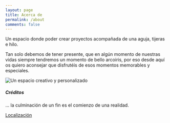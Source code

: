 ```yaml
---
layout: page
title: Acerca de
permalink: /about
comments: false
---
```


<div class="row justify-content-between">
<div class="col-md-8 pr-5">

<p>Un espacio donde poder crear proyectos acompañada de una aguja, tijeras e hilo.</p>
<p>Tan solo debemos de tener presente, que en algún momento de nuestras vidas siempre tendremos un momento de bello arcoiris, por eso desde aquí os quiero aconsejar que disfrutéis de esos momentos memorables y especiales.</p>

<p class="mb-5"><img class="shadow-lg" src="{{site.baseurl}}/assets/images/avatar.png" alt="Un espacio creativo y personalizado" /></p>

</div>

<div class="col-md-4">

<div class="sticky-top sticky-top-80">
<h5>Créditos</h5>

<p>... la culminación de un fin es el comienzo de una realidad.</p>

<a target="_blank" href="https://goo.gl/maps/CecKW6yDBuQc9R9JA" class="btn btn-danger">Localización</a>

</div>
</div>
</div>
